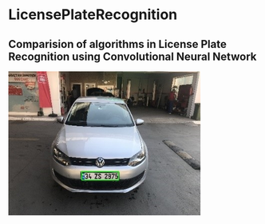 # LicensePlateRecognition
## Comparision of algorithms in License Plate Recognition using Convolutional Neural Network
![Plaka tanıma bölgesinin bulunması](https://github.com/kubracetinkaya/LicensePlateRecognition/blob/main/Recognition/license_plates/p1.jpg)
